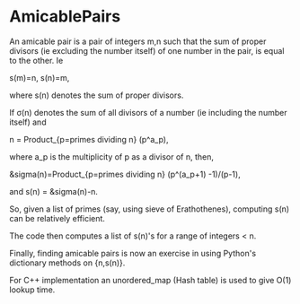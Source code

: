 # AmicablePairs

An amicable pair is a pair of integers m,n such that
the sum of proper divisors (ie excluding the number itself) of one number in the pair, is equal to the other.
Ie 

s(m)=n, s(n)=m,

where s(n) denotes the sum of proper divisors.

If &sigma;(n) denotes the sum of all divisors of a number (ie including the number itself) and 

n = Product_{p=primes dividing n} (p^a_p),

where a_p is the multiplicity of p as a divisor of n, then,

&sigma(n)=Product_{p=primes dividing n} (p^(a_p+1) -1)/(p-1),

and s(n) = &sigma(n)-n.

So, given a list of primes (say, using sieve of Erathothenes), computing s(n) can be relatively efficient.

The code then computes a list of s(n)'s for a range of integers < n.

Finally, finding amicable pairs is now an exercise in using Python's dictionary methods on {n,s(n)}.

For C++ implementation an unordered_map (Hash table) is used to  give O(1) lookup time.
